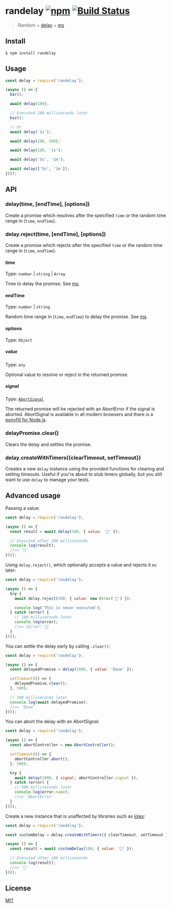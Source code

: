 # randelay [![npm](https://badgen.net/npm/v/randelay)](https://www.npmjs.com/package/randelay) [![Build Status](https://travis-ci.org/yahtnif/randelay.svg?branch=master)](https://travis-ci.org/yahtnif/randelay)

> Random + [delay](https://github.com/sindresorhus/delay) + [ms](https://github.com/zeit/ms)

## Install

```
$ npm install randelay
```

## Usage

```js
const delay = require('randelay');

(async () => {
  bar();

  await delay(100);

  // Executed 100 milliseconds later
  baz();

  // Or
  await delay('1s');

  await delay(100, 500);

  await delay(100, '1s');

  await delay('5s', '1m');

  await delay(['5s', '1m']);
})();
```

## API

### delay(time, [endTime], [options])

Create a promise which resolves after the specified `time` or the random time range in (`time`, `endTime`).

### delay.reject(time, [endTime], [options])

Create a promise which rejects after the specified `time` or the random time range in (`time`, `endTime`).

#### time

Type: `number` | `string` | `Array`

Time to delay the promise. See [ms](https://github.com/zeit/ms).

#### endTime

Type: `number` | `string`

Random time range in (`time`, `endTime`) to delay the promise. See [ms](https://github.com/zeit/ms).

#### options

Type: `Object`

##### value

Type: `any`

Optional value to resolve or reject in the returned promise.

##### signal

Type: [`AbortSignal`](https://developer.mozilla.org/en-US/docs/Web/API/AbortSignal)

The returned promise will be rejected with an AbortError if the signal is aborted. AbortSignal is available in all modern browsers and there is a [ponyfill for Node.js](https://github.com/mysticatea/abort-controller).

### delayPromise.clear()

Clears the delay and settles the promise.

### delay.createWithTimers({clearTimeout, setTimeout})

Creates a new `delay` instance using the provided functions for clearing and setting timeouts. Useful if you're about to stub timers globally, but you still want to use `delay` to manage your tests.

## Advanced usage

Passing a value:

```js
const delay = require('randelay');

(async () => {
  const result = await delay(100, { value: '🦄' });

  // Executed after 100 milliseconds
  console.log(result);
  //=> '🦄'
})();
```

Using `delay.reject()`, which optionally accepts a value and rejects it `ms` later:

```js
const delay = require('randelay');

(async () => {
  try {
    await delay.reject(100, { value: new Error('🦄') });

    console.log('This is never executed');
  } catch (error) {
    // 100 milliseconds later
    console.log(error);
    //=> [Error: 🦄]
  }
})();
```

You can settle the delay early by calling `.clear()`:

```js
const delay = require('randelay');

(async () => {
  const delayedPromise = delay(1000, { value: 'Done' });

  setTimeout(() => {
    delayedPromise.clear();
  }, 500);

  // 500 milliseconds later
  console.log(await delayedPromise);
  //=> 'Done'
})();
```

You can abort the delay with an AbortSignal:

```js
const delay = require('randelay');

(async () => {
  const abortController = new AbortController();

  setTimeout(() => {
    abortController.abort();
  }, 500);

  try {
    await delay(1000, { signal: abortController.signal });
  } catch (error) {
    // 500 milliseconds later
    console.log(error.name);
    //=> 'AbortError'
  }
})();
```

Create a new instance that is unaffected by libraries such as [lolex](https://github.com/sinonjs/lolex/):

```js
const delay = require('randelay');

const customDelay = delay.createWithTimers({ clearTimeout, setTimeout });

(async () => {
  const result = await customDelay(100, { value: '🦄' });

  // Executed after 100 milliseconds
  console.log(result);
  //=> '🦄'
})();
```

## License

[MIT](./LICENSE)
